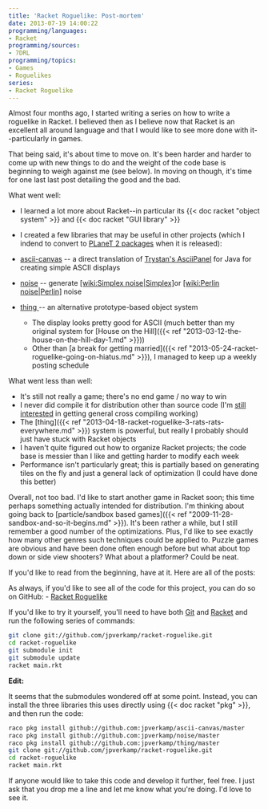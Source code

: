 ```yaml
---
title: 'Racket Roguelike: Post-mortem'
date: 2013-07-19 14:00:22
programming/languages:
- Racket
programming/sources:
- 7DRL
programming/topics:
- Games
- Roguelikes
series:
- Racket Roguelike
---
```

Almost four months ago, I started writing a series on how to write a roguelike in Racket. I believed then as I believe now that Racket is an excellent all around language and that I would like to see more done with it--particularly in games.

<!--more-->

That being said, it's about time to move on. It's been harder and harder to come up with new things to do and the weight of the code base is beginning to weigh against me (see below). In moving on though, it's time for one last last post detailing the good and the bad.

What went well:

* I learned a lot more about Racket--in particular its {{< doc racket "object system" >}} and {{< doc racket "GUI library" >}}
* I created a few libraries that may be useful in other projects (which I indend to convert to [PLaneT 2 packages](http://planet.racket-lang.org/) when it is released): 
* [ascii-canvas](https://github.com/jpverkamp/ascii-canvas) \-- a direct translation of [Trystan's AsciiPanel](https://github.com/trystan/AsciiPanel) for Java for creating simple ASCII displays
* [noise](https://github.com/jpverkamp/noise) \-- generate [[wiki:Simplex noise|Simplex]]()or [[wiki:Perlin noise|Perlin]]() noise
* [thing ](https://github.com/jpverkamp/thing)\-- an alternative prototype-based object system

	* The display looks pretty good for ASCII (much better than my original system for [House on the Hill]({{< ref "2013-03-12-the-house-on-the-hill-day-1.md" >}}))</li>
	* Other than [a break for getting married]({{< ref "2013-05-24-racket-roguelike-going-on-hiatus.md" >}}), I managed to keep up a weekly posting schedule</li>

What went less than well:

* It's still not really a game; there's no end game / no way to win
* I never did compile it for distribution other than source code (I'm [still interested](https://groups.google.com/forum/#!topic/racket-users/LLB6oV1VsPo) in getting general cross compiling working)
* The [thing]({{< ref "2013-04-18-racket-roguelike-3-rats-rats-everywhere.md" >}}) system is powerful, but really I probably should just have stuck with Racket objects
* I haven't quite figured out how to organize Racket projects; the code base is messier than I like and getting harder to modify each week
* Performance isn't particularly great; this is partially based on generating tiles on the fly and just a general lack of optimization (I could have done this better)

Overall, not too bad. I'd like to start another game in Racket soon; this time perhaps something actually intended for distribution. I'm thinking about going back to [particle/sandbox based games]({{< ref "2009-11-28-sandbox-and-so-it-begins.md" >}}). It's been rather a while, but I still remember a good number of the optimizations. Plus, I'd like to see exactly how many other genres such techniques could be applied to. Puzzle games are obvious and have been done often enough before but what about top down or side view shooters? What about a platformer? Could be neat.

If you'd like to read from the beginning, have at it. Here are all of the posts:



As always, if you'd like to see all of the code for this project, you can do so on GitHub:
- <a title="Racket Roguelike on GitHub" href="https://github.com/jpverkamp/racket-roguelike">Racket Roguelike</a>

If you'd like to try it yourself, you'll need to have both <a href="http://git-scm.com/">Git</a> and <a href="http://racket-lang.org/">Racket</a> and run the following series of commands:

```bash
git clone git://github.com/jpverkamp/racket-roguelike.git
cd racket-roguelike
git submodule init
git submodule update
racket main.rkt
```

**Edit:**

It seems that the submodules wondered off at some point. Instead, you can install the three libraries this uses directly using {{< doc racket "pkg" >}}, and then run the code:

```bash
raco pkg install github://github.com:jpverkamp/ascii-canvas/master
raco pkg install github://github.com:jpverkamp/noise/master
raco pkg install github://github.com:jpverkamp/thing/master
git clone git://github.com/jpverkamp/racket-roguelike.git
cd racket-roguelike
racket main.rkt
```

If anyone would like to take this code and develop it further, feel free. I just ask that you drop me a line and let me know what you're doing. I'd love to see it.
